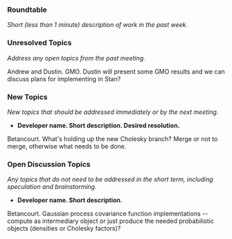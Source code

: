 ### Roundtable
_Short (less than 1 minute) description of work in the past week._

### Unresolved Topics
_Address any open topics from the past meeting._

Andrew and Dustin.  GMO.  Dustin will present some GMO results and we can discuss plans for implementing in Stan?

### New Topics
_New topics that should be addressed immediately or by the next
meeting._

* __Developer name.  Short description.  Desired resolution.__

Betancourt.  What's holding up the new Cholesky branch?  Merge or not to merge, otherwise what needs to be done.

### Open Discussion Topics
_Any topics that do not need to be addressed in the short term,
including speculation and brainstorming._

* __Developer name.  Short description.__

Betancourt.  Gaussian process covariance function implementations -- compute as intermediary object or just produce the needed probabilistic objects (densities or Cholesky factors)? 